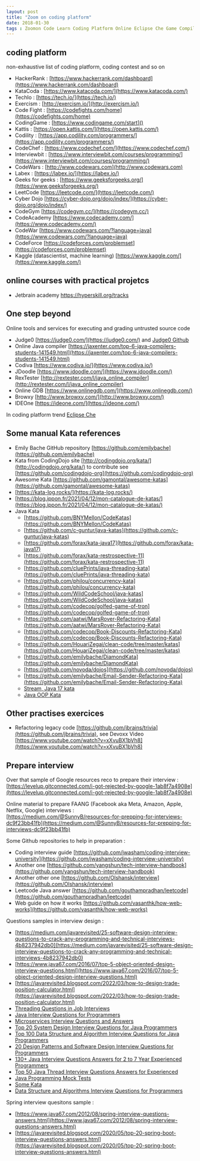```yaml
---
layout: post
title: "Zoom on coding platform"
date: 2018-01-30
tags : Zoomon Code Learn Coding Platform Online Eclipse Che Game Compiler Ide Kata
---
```


## coding platform

non-exhaustive list of coding platform, coding contest and so on

* HackerRank : [https://www.hackerrank.com/dashboard](https://www.hackerrank.com/dashboard)
* KataCoda : [https://www.katacoda.com/](https://www.katacoda.com/)
* TechIo : [https://tech.io/](https://tech.io/)
* Exercism : [http://exercism.io/](http://exercism.io/)
* Code Fight : [https://codefights.com/home](https://codefights.com/home)
* CodingGame : [https://www.codingame.com/start]()
* Kattis : [https://open.kattis.com/](https://open.kattis.com/)
* Codility : [https://app.codility.com/programmers/](https://app.codility.com/programmers/)
* CodeChef : [https://www.codechef.com/](https://www.codechef.com/)
* Interviewbit : [https://www.interviewbit.com/courses/programming/](https://www.interviewbit.com/courses/programming/)
* CodeWars : [http://www.codewars.com](http://www.codewars.com)
* Labex : [https://labex.io/](https://labex.io/)
* Geeks for geeks : [https://www.geeksforgeeks.org/](https://www.geeksforgeeks.org/)    
* LeetCode [https://leetcode.com/](https://leetcode.com/)
* Cyber Dojo [https://cyber-dojo.org/dojo/index/](https://cyber-dojo.org/dojo/index/)     
* CodeGym [https://codegym.cc/](https://codegym.cc/)     
* CodeAcademy [https://www.codecademy.com/](https://www.codecademy.com/)     
* CodeWar [https://www.codewars.com/?language=java](https://www.codewars.com/?language=java) 
* CodeForce [https://codeforces.com/problemset](https://codeforces.com/problemset)    
* Kaggle (datascientist, machine learning) [https://www.kaggle.com/](https://www.kaggle.com/)    

## online courses with practical projetcs

* Jetbrain academy https://hyperskill.org/tracks    


## One step beyond

Online tools and services for executing and grading untrusted source code
* Judge0 [https://judge0.com/](https://judge0.com/) and [Judge0 Github](https://github.com/judge0)   
* Online Java compiler [https://jaxenter.com/top-6-java-compilers-students-141549.html](https://jaxenter.com/top-6-java-compilers-students-141549.html)
* Codiva [https://www.codiva.io/](https://www.codiva.io/)
* JDoodle [https://www.jdoodle.com/](https://www.jdoodle.com/)
* RexTester [http://rextester.com/l/java_online_compiler](http://rextester.com/l/java_online_compiler)
* Online GDB [https://www.onlinegdb.com/](https://www.onlinegdb.com/)
* Browxy [http://www.browxy.com/](http://www.browxy.com/)
* IDEOne [https://ideone.com/](https://ideone.com/)

In coding platform trend [Eclipse Che](https://www.eclipse.org/che/)

## Some manual Kata references    

* Emily Bache GitHub repository [https://github.com/emilybache](https://github.com/emilybache)    
* Kata from CodingDojo site [http://codingdojo.org/kata/](http://codingdojo.org/kata/) to contribute see [https://github.com/codingdojo-org](https://github.com/codingdojo-org)    
* Awesome Kata [https://github.com/gamontal/awesome-katas](https://github.com/gamontal/awesome-katas)
* [https://kata-log.rocks/](https://kata-log.rocks/)
* [https://blog.ippon.fr/2021/04/12/mon-catalogue-de-katas/](https://blog.ippon.fr/2021/04/12/mon-catalogue-de-katas/)    
* Java Kata 
   * [https://github.com/BNYMellon/CodeKatas](https://github.com/BNYMellon/CodeKatas)    
   * [https://github.com/c-guntur/java-katas](https://github.com/c-guntur/java-katas)    
   * [https://github.com/forax/kata-java17](https://github.com/forax/kata-java17)   
   * [https://github.com/forax/kata-restrospective-11](https://github.com/forax/kata-restrospective-11)   
   * [https://github.com/cluePrints/java-threading-kata](https://github.com/cluePrints/java-threading-kata)    
   * [https://github.com/philou/concurrency-kata](https://github.com/philou/concurrency-kata) 
   * [https://github.com/WildCodeSchool/java-katas](https://github.com/WildCodeSchool/java-katas)  
   * [https://github.com/codecop/golfed-game-of-tron](https://github.com/codecop/golfed-game-of-tron)    
   * [https://github.com/aatwi/MarsRover-Refactoring-Kata](https://github.com/aatwi/MarsRover-Refactoring-Kata)   
   * [https://github.com/codecop/Book-Discounts-Refactoring-Kata](https://github.com/codecop/Book-Discounts-Refactoring-Kata)   
   * [https://github.com/HouariZegai/clean-code/tree/master/katas](https://github.com/HouariZegai/clean-code/tree/master/katas)   
   * [https://github.com/emilybache/DiamondKata](https://github.com/emilybache/DiamondKata)     
   * [https://github.com/novoda/dojos](https://github.com/novoda/dojos)   
   * [https://github.com/emilybache/Email-Sender-Refactoring-Kata](https://github.com/emilybache/Email-Sender-Refactoring-Kata)  
   * [Stream, Java 17 kata](https://www.youtube.com/watch?v=wW7uzc61tZ8)
   * [Java OOP Kata](https://github.com/pawelpluta/oop-kata)

## Other practises exercices
* Refactoring legacy code [https://github.com/jbrains/trivia](https://github.com/jbrains/trivia), see Devoxx Video [https://www.youtube.com/watch?v=xXvuBX1bVh8](https://www.youtube.com/watch?v=xXvuBX1bVh8)   

## Prepare interview

Over that sample of Google resources reco to prepare their interview :   
[https://levelup.gitconnected.com/i-got-rejected-by-google-1ab8f7a4908e](https://levelup.gitconnected.com/i-got-rejected-by-google-1ab8f7a4908e)

Online material to prepare FAANG (Facebook aka Meta, Amazon, Apple, Netflix, Google) interviews :     
[https://medium.com/@SunnyB/resources-for-prepping-for-interviews-dc9f23bb41fb](https://medium.com/@SunnyB/resources-for-prepping-for-interviews-dc9f23bb41fb)

Some Github repositories to help in preparation :  
* Coding interview guide [https://github.com/jwasham/coding-interview-university](https://github.com/jwasham/coding-interview-university)    
* Another one [https://github.com/yangshun/tech-interview-handbook](https://github.com/yangshun/tech-interview-handbook)   
* Another other one [https://github.com/Olshansk/interview](https://github.com/Olshansk/interview)   
* Leetcode Java answer [https://github.com/gouthampradhan/leetcode](https://github.com/gouthampradhan/leetcode)   
* Web guide on how it works [https://github.com/vasanthk/how-web-works](https://github.com/vasanthk/how-web-works)   

Questions samples in interview design :
* [https://medium.com/javarevisited/25-software-design-interview-questions-to-crack-any-programming-and-technical-interviews-4b8237942db0](https://medium.com/javarevisited/25-software-design-interview-questions-to-crack-any-programming-and-technical-interviews-4b8237942db0)
* [https://www.java67.com/2016/07/top-5-object-oriented-design-interview-questions.html](https://www.java67.com/2016/07/top-5-object-oriented-design-interview-questions.html)
* [https://javarevisited.blogspot.com/2022/03/how-to-design-trade-position-calculator.html](https://javarevisited.blogspot.com/2022/03/how-to-design-trade-position-calculator.html)
* [Threading Questions in Job Interviews](https://www.javaspecialists.eu/archive/Issue265.html)    
* [Java Interview Questions for Programmers](https://dzone.com/articles/50-java-interview-questions-for-programmers)    
* [Microservices Interview Questions and Answers](https://www.javacodegeeks.com/2019/04/microservices-interview-questions-and-answers.html)    
* [Top 20 System Design Interview Questions for Java Programmers](https://dzone.com/articles/top-20-system-design-interview-questions-for-java)     
* [Top 100 Data Structure and Algorithm Interview Questions for Java Programmers](http://www.java67.com/2018/06/data-structure-and-algorithm-interview-questions-programmers.html)    
* [20 Design Patterns and Software Design Interview Questions for Programmers](https://javarevisited.blogspot.com/2012/06/20-design-pattern-and-software-design.html)    
* [130+ Java Interview Questions Answers for 2 to 7 Year Experienced Programmers](https://javarevisited.blogspot.com/2015/10/133-java-interview-questions-answers-from-last-5-years.html)    
* [Top 50 Java Thread Interview Questions Answers for Experienced](https://javarevisited.blogspot.com/2014/07/top-50-java-multithreading-interview-questions-answers.html)   
* [Java Programming Mock Tests](https://www.geeksforgeeks.org/quiz-corner-gq/#Java%20Programming%20Mock%20Tests)   
* [Some Kata](http://codekata.com/)     
* [Data Structure and Algorithms Interview Questions for Programmers](https://medium.com/hackernoon/50-data-structure-and-algorithms-interview-questions-for-programmers-b4b1ac61f5b0)

Spring interview quesitons sample :     
* [https://www.java67.com/2012/08/spring-interview-questions-answers.html](https://www.java67.com/2012/08/spring-interview-questions-answers.html)     
* [https://javarevisited.blogspot.com/2020/05/top-20-spring-boot-interview-questions-answers.html](https://javarevisited.blogspot.com/2020/05/top-20-spring-boot-interview-questions-answers.html)     







